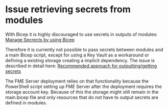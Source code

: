 # Issue retrieving secrets from modules
With Bicep it is highly discouraged to use secrets in outputs of modules: [Manage Secrects by using Bicep](https://docs.microsoft.com/en-us/azure/azure-resource-manager/bicep/scenarios-secrets)

Therefore it is currently not possible to pass secrets between modules and a main Bicep script, except for using a Key Vault as a workaround or defining a existing storage creating a implicit dependency. The issue is described in detail here: [Recommended approach for outputting/getting secrets](https://github.com/Azure/bicep/discussions/6173)

The FME Server deployment relies on that functionality because the PowerShell script setting up FME Server after the deployment requires the storage account key. Because of this the storage might still remain in the main.bicep file and only resources that do not have to output secrets are defined in modules. 
